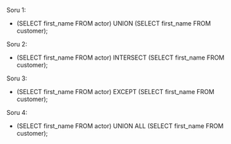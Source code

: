 Soru 1:
- (SELECT first_name FROM actor) UNION (SELECT first_name FROM customer);

Soru 2:
- (SELECT first_name FROM actor) INTERSECT (SELECT first_name FROM customer);

Soru 3:
- (SELECT first_name FROM actor) EXCEPT (SELECT first_name FROM customer);

Soru 4:
- (SELECT first_name FROM actor) UNION ALL (SELECT first_name FROM customer);
